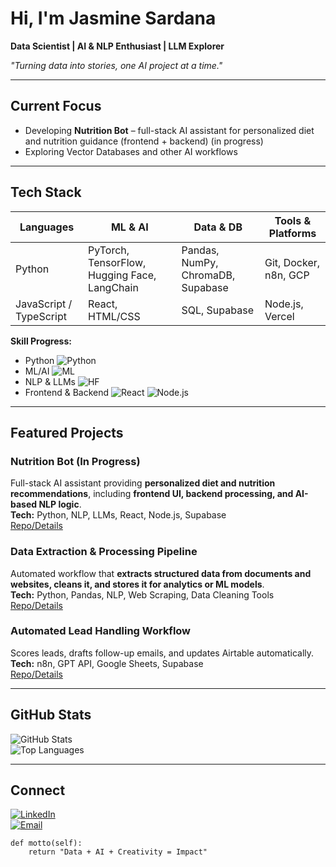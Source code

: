 # Hi, I'm Jasmine Sardana

**Data Scientist | AI & NLP Enthusiast | LLM Explorer**

*"Turning data into stories, one AI project at a time."*

---

## Current Focus
- Developing **Nutrition Bot** – full-stack AI assistant for personalized diet and nutrition guidance (frontend + backend) (in progress)  
- Exploring Vector Databases and other AI workflows  

---

## Tech Stack

| Languages | ML & AI | Data & DB | Tools & Platforms |
|----------|---------|-----------|-----------------|
| Python | PyTorch, TensorFlow, Hugging Face, LangChain | Pandas, NumPy, ChromaDB, Supabase | Git, Docker, n8n, GCP |
| JavaScript / TypeScript | React, HTML/CSS | SQL, Supabase | Node.js, Vercel |

**Skill Progress:**
- Python ![Python](https://img.shields.io/badge/Python-3572A5?style=for-the-badge&logo=python&logoColor=white)  
- ML/AI ![ML](https://img.shields.io/badge/ML-Purple?style=for-the-badge&logo=python&logoColor=white)  
- NLP & LLMs ![HF](https://img.shields.io/badge/HuggingFace-FF9900?style=for-the-badge&logo=huggingface&logoColor=white)  
- Frontend & Backend ![React](https://img.shields.io/badge/React-61DAFB?style=for-the-badge&logo=react&logoColor=white) ![Node.js](https://img.shields.io/badge/Node.js-339933?style=for-the-badge&logo=node.js&logoColor=white)

---

## Featured Projects

### Nutrition Bot (In Progress)
Full-stack AI assistant providing **personalized diet and nutrition recommendations**, including **frontend UI, backend processing, and AI-based NLP logic**.  
**Tech:** Python, NLP, LLMs, React, Node.js, Supabase  
[Repo/Details](#)

### Data Extraction & Processing Pipeline
Automated workflow that **extracts structured data from documents and websites, cleans it, and stores it for analytics or ML models**.  
**Tech:** Python, Pandas, NLP, Web Scraping, Data Cleaning Tools  
[Repo/Details](#)

### Automated Lead Handling Workflow
Scores leads, drafts follow-up emails, and updates Airtable automatically.  
**Tech:** n8n, GPT API, Google Sheets, Supabase  
[Repo/Details](#)

---

## GitHub Stats
![GitHub Stats](https://github-readme-stats.vercel.app/api?username=jasmine-sardana&show_icons=true&theme=radical&count_private=true)  
![Top Languages](https://github-readme-stats.vercel.app/api/top-langs/?username=jasmine-sardana&layout=compact&theme=radical)  

---

## Connect
[![LinkedIn](https://img.shields.io/badge/LinkedIn-0A66C2?style=for-the-badge&logo=linkedin&logoColor=white)](https://www.linkedin.com/in/jasmine-sardana-3b5294228/)  
[![Email](https://img.shields.io/badge/Email-D14836?style=for-the-badge&logo=gmail&logoColor=white)](mailto:jasminesardana@gmail.com)  


    def motto(self):
        return "Data + AI + Creativity = Impact"
